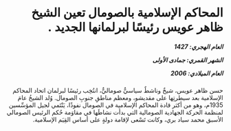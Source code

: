 <h1 dir="rtl">المحاكم الإسلامية بالصومال تعين الشيخ ظاهر عويس رئيسًا لبرلمانها الجديد .</h1>

<h5 dir="rtl">العام الهجري:  1427

الشهر القمري: جمادى الأولى

العام الميلادي: 2006</h5>

<p dir="rtl">حسن ظاهر عويس، شيخٌ وناشطٌ سياسيٌّ صوماليٌّ، انتُخِب رئيسًا لبرلمان اتحاد المحاكم الإسلامية بعد سيطرتِها على مقديشو، ومعظم مناطقِ جنوبِ الصومال. 
وُلد الشيخُ عامَ 1935م، وهو من أكثر قادة المحاكم الإسلامية في الصومال نفوذًا، يَنْتَمي لجيل المؤسِّسين لمنظمة الحركة الجهادية الصومالية التي بدأت نشاطَها في مقاوَمة حُكم الرئيس الصومالي الأسبق محمد سياد بري، وكانت تَسْعى لإقامة دولةٍ على أساس القِيَم الإسلامية.</p></br>
